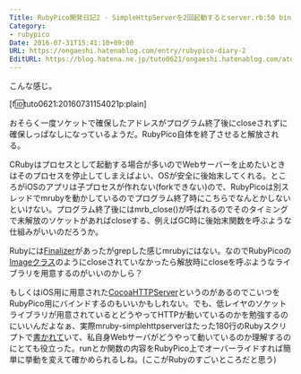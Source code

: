 ```yaml
---
Title: RubyPico開発日記2 - SimpleHttpServerを2回起動するとserver.rb:50 bind (RuntimeError)
Category:
- rubypico
Date: 2016-07-31T15:41:10+09:00
URL: https://ongaeshi.hatenablog.com/entry/rubypico-diary-2
EditURL: https://blog.hatena.ne.jp/tuto0621/ongaeshi.hatenablog.com/atom/entry/10328749687176861206
---
```


こんな感じ。

[f:id:tuto0621:20160731154021p:plain]

おそらく一度ソケットで確保したアドレスがプログラム終了後にcloseされずに確保しっぱなしになっているようだ。RubyPico自体を終了させると解放される。

CRubyはプロセスとして起動する場合が多いのでWebサーバーを止めたいときはそのプロセスを停止してしまえばよい、OSが安全に後始末してくれる。ところがiOSのアプリは子プロセスが作れない(forkできない)ので、RubyPicoは別スレッドでmrubyを動かしているのでプログラム終了時にこちらでなんとかしないといけない。プログラム終了後にはmrb_close()が呼ばれるのでそのタイミングで未解放のソケットがあればcloseする、例えばGC時に後始末関数を呼ぶような仕組みがいいのだろうか。

Rubyには[Finalizer](http://komamitsu.hatenablog.com/entry/20090426/1240751698)があったがgrepした感じmrubyにはない。なのでRubyPicoの[Imageクラス](https://github.com/ongaeshi/RubyPico/blob/master/App/mrb_image.m#L22)のようにcloseされていなかったら解放時にcloseを呼ぶようなライブラリを用意するのがいいのかしら？

もしくはiOS用に用意された[CocoaHTTPServer](https://github.com/robbiehanson/CocoaHTTPServer)というのがあるのでこいつをRubyPico用にバインドするのもいいかもしれない。でも、低レイヤのソケットライブラリが用意されているとどうやってHTTPが動いているのかを勉強するのにいいんだよなぁ、実際mruby-simplehttpserverはたった180行のRubyスクリプトで[書かれて](https://github.com/matsumoto-r/mruby-simplehttpserver/blob/master/mrblib/mrb_simplehttpserver.rb)いて、私自身Webサーバがどうやって動いているのか理解するのにとても役立った。runとか関数の内容をRubyPico上でオーバーライドすれば簡単に挙動を変えて確かめられるしね。(ここがRubyのすごいところだと思う)
